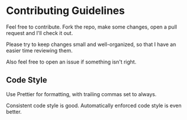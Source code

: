# Contributing Guidelines

Feel free to contribute.  Fork the repo, make some changes, open a pull request and I'll check it out.

Please try to keep changes small and well-organized, so that I have an easier time reviewing them.

Also feel free to open an issue if something isn't right.

## Code Style

Use Prettier for formatting, with trailing commas set to always.

Consistent code style is good.  Automatically enforced code style is even better.
